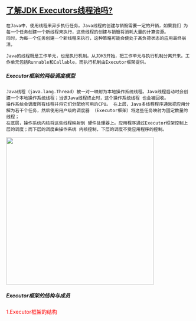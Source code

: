 ## [了解JDK Executors线程池吗?](https://developer.aliyun.com/article/633782)
```shell
在Java中，使用线程来异步执行任务。Java线程的创建与销毁需要一定的开销，如果我们 为每一个任务创建一个新线程来执行，这些线程的创建与销毁将消耗大量的计算资源。
同时，为每一个任务创建一个新线程来执行，这种策略可能会使处于高负荷状态的应用最终崩溃。

Java的线程既是工作单元，也是执行机制。从JDK5开始，把工作单元与执行机制分离开来。工作单元包括Runnable和Callable，而执行机制由Executor框架提供。
```
##### Executor框架的两级调度模型

```shell
Java线程（java.lang.Thread）被一对一映射为本地操作系统线程。Java线程启动时会创建一个本地操作系统线程；当该Java线程终止时，这个操作系统线程 也会被回收。
操作系统会调度所有线程并将它们分配给可用的CPU。 在上层，Java多线程程序通常把应用分解为若干个任务，然后使用用户级的调度器 （Executor框架）将这些任务映射为固定数量的线程；
在底层，操作系统内核将这些线程映射到 硬件处理器上。应用程序通过Executor框架控制上层的调度；而下层的调度由操作系统 内核控制，下层的调度不受应用程序的控制。
```

<img src='https://user-images.githubusercontent.com/48756217/226271525-30d94144-95d0-4b13-b143-2a1ea3c9257f.png' width='400px' height='400px'>

##### Executor框架的结构与成员
<p style='color:red;'>1.Executor框架的结构</p>


